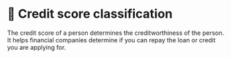 # 💫 Credit score classification
The credit score of a person determines the creditworthiness of the person. It helps financial companies determine if you can repay the loan or credit you are applying for.
